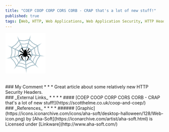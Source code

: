 ```yaml
---
title: "COEP COOP CORP CORS CORB - CRAP that's a lot of new stuff!"
published: true
tags: [Web, HTTP, Web Applications, Web Application Security, HTTP Headers, Security Headers]
---
```


![](/links/assets/web-icon.png)

<br>
### My Comment
* * *
Great article about some relatively new HTTP Security Headers.

<br>
### _External Links_
* * *
* #### [COEP COOP CORP CORS CORB - CRAP that's a lot of new stuff!](https://scotthelme.co.uk/coop-and-coep/)

<br>
### _References_
* * *
* ###### [Graphic](https://icons.iconarchive.com/icons/aha-soft/desktop-halloween/128/Web-icon.png) by [Aha-Soft](https://iconarchive.com/artist/aha-soft.html) is Licensed under [Linkware](http://www.aha-soft.com/)
